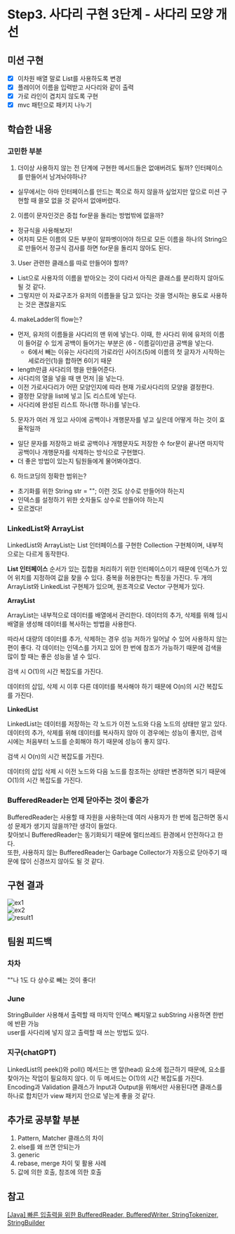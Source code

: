 # Step3. 사다리 구현 3단계 - 사다리 모양 개선
## 미션 구현
- [x] 이차원 배열 말로 List를 사용하도록 변경
- [x] 플레이어 이름을 입력받고 사다리와 같이 출력
- [x] 가로 라인이 겹치지 않도록 구현
- [x] mvc 패턴으로 패키지 나누기

## 학습한 내용
### 고민한 부분
1. 더이상 사용하지 않는 전 단계에 구현한 메서드들은 없애버려도 될까? 인터페이스를 만들어서 남겨놔야하나?
- 실무에서는 아마 인터페이스를 만드는 쪽으로 하지 않을까 싶었지만 앞으로 미션 구현할 때 쓸모 없을 것 같아서 없애버렸다.

2. 이름이 문자인것은 중첩 for문을 돌리는 방법밖에 없을까?
- 정규식을 사용해보자! 
- 어차피 모든 이름의 모든 부분이 알파벳이어야 하므로 모든 이름을 하나의 String으로 만들어서 정규식 검사를 하면 for문을 돌리지 않아도 된다.

3. User 관련한 클래스를 따로 만들어야 할까?
- List<String>으로 사용자의 이름을 받아오는 것이 다라서 아직은 클래스를 분리하지 않아도 될 것 같다.
- 그렇지만 이 자료구조가 유저의 이름들을 담고 있다는 것을 명시하는 용도로 사용하는 것은 괜찮을지도

4. makeLadder의 flow는?
- 먼저, 유저의 이름들을 사다리의 맨 위에 넣는다. 이때, 한 사다리 위에 유저의 이름이 들어갈 수 있게 공백이 들어가는 부분은 (6 - 이름길이)만큼 공백을 넣는다.
  - 6에서 빼는 이유는 사다리의 가로라인 사이즈(5)에 이름의 첫 글자가 시작하는 세로라인(1)을 합하면 6이기 때문
- length만큼 사다리의 행을 만들어준다.
- 사다리의 열을 넣을 때 맨 먼저 |을 넣는다.
- 이전 가로사다리가 어떤 모양인지에 따라 현재 가로사다리의 모양을 결정한다.
- 결정한 모양을 list에 넣고 |도 리스트에 넣는다.
- 사다리에 완성된 리스트 하나(행 하나)를 넣는다.

5. 문자가 여러 개 있고 사이에 공백이나 개행문자를 넣고 싶은데 어떻게 하는 것이 효율적일까
- 일단 문자를 저장하고 바로 공백이나 개행문자도 저장한 수 for문이 끝나면 마지막 공백이나 개행문자를 삭제하는 방식으로 구현했다.
- 더 좋은 방법이 있는지 팀원들에게 물어봐야겠다.

6. 하드코딩의 정확한 범위는?
- 초기화를 위한 String str = ""; 이런 것도 상수로 만들어야 하는지
- 인덱스를 설정하기 위한 숫자들도 상수로 만들어야 하는지
- 모르겠다!

### LinkedList와 ArrayList
LinkedList와 ArrayList는 List 인터페이스를 구현한 Collection 구현체이며, 내부적으로는 다르게 동작한다.    

__List 인터페이스__
순서가 있는 집합을 처리하기 위한 인터페이스이기 때문에 인덱스가 있어 위치를 지정하여 값을 찾을 수 있다. 중복을 허용한다는 특징을 가진다. 두 개의 ArrayList와 LinkedList 구현체가 있으며, 원조격으로 Vector 구현체가 있다.

__ArrayList__    

ArrayList는 내부적으로 데이터를 배열에서 관리한다. 데이터의 추가, 삭제를 위해 임시 배열을 생성해 데이터를 복사하는 방법을 사용한다.    

따라서 대량의 데이터를 추가, 삭제하는 경우 성능 저하가 일어날 수 있어 사용하지 않는 편이 좋다. 각 데이터는 인덱스를 가지고 있어 한 번에 참조가 가능하기 때문에 검색을 많이 할 때는 좋은 성능을 낼 수 있다.    

검색 시 O(1)의 시간 복잡도를 가진다.    

데이터의 삽입, 삭제 시 이후 다른 데이터를 복사해야 하기 때문에 O(n)의 시간 복잡도를 가진다.    

__LinkedList__    

LinkedList는 데이터를 저장하는 각 노드가 이전 노드와 다음 노드의 상태만 알고 있다. 데이터의 추가, 삭제를 위해 데이터를 복사하지 않아 이 경우에는 성능이 좋지만, 검색 시에는 처음부터 노드를 순회해야 하기 때문에 성능이 좋지 않다.    

검색 시 O(n)의 시간 복잡도를 가진다.    

데이터의 삽입 삭제 시 이전 노드와 다음 노드를 참조하는 상태만 변경하면 되기 때문에 O(1)의 시간 복잡도를 가진다.    

### BufferedReader는 언제 닫아주는 것이 좋은가
BufferedReader는 사용할 때 자원을 사용하는데 여러 사용자가 한 번에 접근하면 동시성 문제가 생기지 않을까?란 생각이 들었다.    
찾아보니 BufferedReader는 동기화되기 때문에 멀티쓰레드 환경에서 안전하다고 한다.    
또한, 사용하지 않는 BufferedReader는 Garbage Collector가 자동으로 닫아주기 때문에 많이 신경쓰지 않아도 될 것 같다.

## 구현 결과
![ex1](https://user-images.githubusercontent.com/57451700/223782249-70b86ded-1959-4d78-9242-a2c045c38996.png)    
![ex2](https://user-images.githubusercontent.com/57451700/223782269-69cfe9e7-0290-4342-b5bf-6a34e09655c2.png)    
![result1](https://user-images.githubusercontent.com/57451700/223782199-6df07087-888d-4090-a6c9-ce9d99ce3de1.png)    

## 팀원 피드백
### 차차
""나 1도 다 상수로 빼는 것이 좋다!
### June
StringBuilder 사용해서 출력할 때 마지막 인덱스 빼지말고 subString 사용하면 한번에 반환 가능    
user를 사다리에 넣지 않고 출력할 때 쓰는 방법도 있다.

### 지구(chatGPT)
LinkedList의 peek()와 poll() 메서드는 맨 앞(head) 요소에 접근하기 때문에, 요소를 찾아가는 작업이 필요하지 않다. 이 두 메서드는 O(1)의 시간 복잡도를 가진다.    
Encoding과 Validation 클래스가 Input과 Output을 위해서만 사용된다면 클래스를 하나로 합치던가 view 패키지 안으로 넣는게 좋을 것 같다.

## 추가로 공부할 부분
1. Pattern, Matcher 클래스의 차이
2. else를 왜 쓰면 안되는가
3. generic
4. rebase, merge 차이 및 활용 사례
5. 값에 의한 호출, 참조에 의한 호출

## 참고
[[Java] 빠른 입출력을 위한 BufferedReader, BufferedWriter, StringTokenizer, StringBuilder](https://rlakuku-program.tistory.com/33)